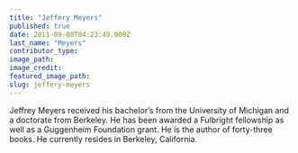 ```yaml
---
title: "Jeffery Meyers"
published: true
date: 2011-09-08T04:23:49.000Z
last_name: "Meyers"
contributor_type:
image_path:
image_credit:
featured_image_path:
slug: jeffery-meyers
---
```


Jeffrey Meyers received his bachelor’s from the University of Michigan and a doctorate from Berkeley. He has been awarded a Fulbright fellowship as well as a Guggenheim Foundation grant. He is the author of forty-three books. He currently resides in Berkeley, California.

